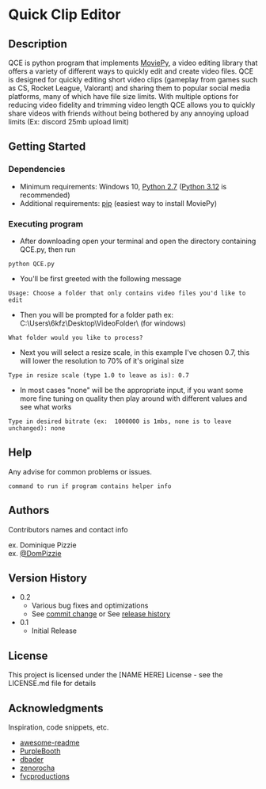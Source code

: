 # Quick Clip Editor


## Description

QCE is python program that implements [MoviePy](https://github.com/Zulko/moviepy), a video editing library that offers a variety of different ways to quickly edit and create video files. QCE is designed for quickly editing short video clips (gameplay from games such as CS, Rocket League, Valorant) and sharing them to popular social media platforms, many of which have file size limits. With multiple options for reducing video fidelity and trimming video length QCE allows you to quickly share videos with friends without being bothered by any annoying upload limits (Ex: discord 25mb upload limit)

## Getting Started

### Dependencies

* Minimum requirements: Windows 10, [Python 2.7](https://www.python.org/download/releases/2.7/) ([Python 3.12](https://www.python.org/downloads/) is recommended)
* Additional requirements: [pip](https://pip.pypa.io/en/stable/) (easiest way to install MoviePy) 

### Executing program

* After downloading open your terminal and open the directory containing QCE.py, then run
```
python QCE.py
```
* You'll be first greeted with the following message
```
Usage: Choose a folder that only contains video files you'd like to edit
```
* Then you will be prompted for a folder path ex: C:\Users\6kfz\Desktop\VideoFolder\ (for windows)
```
What folder would you like to process?
```

* Next you will select a resize scale, in this example I've chosen 0.7, this will lower the resolution to 70% of it's original size
```
Type in resize scale (type 1.0 to leave as is): 0.7
```
* In most cases "none" will be the appropriate input, if you want some more fine tuning on quality then play around with different values and see what works
```
Type in desired bitrate (ex:  1000000 is 1mbs, none is to leave unchanged): none
```


## Help

Any advise for common problems or issues.
```
command to run if program contains helper info
```

## Authors

Contributors names and contact info

ex. Dominique Pizzie  
ex. [@DomPizzie](https://twitter.com/dompizzie)

## Version History

* 0.2
    * Various bug fixes and optimizations
    * See [commit change]() or See [release history]()
* 0.1
    * Initial Release

## License

This project is licensed under the [NAME HERE] License - see the LICENSE.md file for details

## Acknowledgments

Inspiration, code snippets, etc.
* [awesome-readme](https://github.com/matiassingers/awesome-readme)
* [PurpleBooth](https://gist.github.com/PurpleBooth/109311bb0361f32d87a2)
* [dbader](https://github.com/dbader/readme-template)
* [zenorocha](https://gist.github.com/zenorocha/4526327)
* [fvcproductions](https://gist.github.com/fvcproductions/1bfc2d4aecb01a834b46)